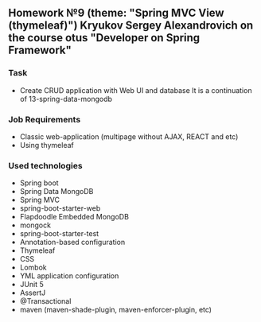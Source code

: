 ## Homework №9 (theme: "Spring MVC View (thymeleaf)") Kryukov Sergey Alexandrovich on the course otus "Developer on Spring Framework"

### Task
* Create CRUD application with Web UI and database
It is a continuation of 13-spring-data-mongodb

### Job Requirements
* Classic web-application (multipage without AJAX, REACT and etc)
* Using thymeleaf

### Used technologies
* Spring boot
* Spring Data MongoDB
* Spring MVC
* spring-boot-starter-web
* Flapdoodle Embedded MongoDB
* mongock
* spring-boot-starter-test
* Annotation-based configuration
* Thymeleaf
* CSS
* Lombok
* YML application configuration
* JUnit 5
* AssertJ
* @Transactional
* maven (maven-shade-plugin, maven-enforcer-plugin, etc)